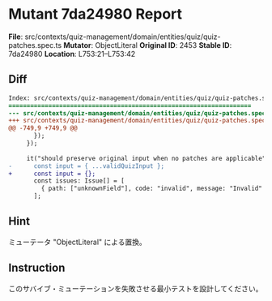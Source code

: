 # Mutant 7da24980 Report

**File**: src/contexts/quiz-management/domain/entities/quiz/quiz-patches.spec.ts
**Mutator**: ObjectLiteral
**Original ID**: 2453
**Stable ID**: 7da24980
**Location**: L753:21–L753:42

## Diff

```diff
Index: src/contexts/quiz-management/domain/entities/quiz/quiz-patches.spec.ts
===================================================================
--- src/contexts/quiz-management/domain/entities/quiz/quiz-patches.spec.ts	original
+++ src/contexts/quiz-management/domain/entities/quiz/quiz-patches.spec.ts	mutated #2453
@@ -749,9 +749,9 @@
       });
     });
 
     it("should preserve original input when no patches are applicable", () => {
-      const input = { ...validQuizInput };
+      const input = {};
       const issues: Issue[] = [
         { path: ["unknownField"], code: "invalid", message: "Invalid" },
       ];
```

## Hint

ミューテータ "ObjectLiteral" による置換。

## Instruction

このサバイブ・ミューテーションを失敗させる最小テストを設計してください。
